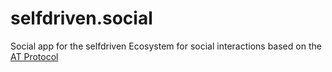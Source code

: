 # selfdriven.social
Social app for the selfdriven Ecosystem for social interactions based on the [AT Protocol](https://atproto.com)
